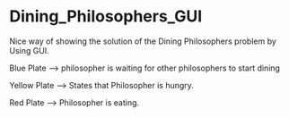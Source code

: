 # Dining_Philosophers_GUI

Nice way of showing the solution of the Dining Philosophers problem by Using GUI.

Blue Plate --> philosopher is waiting for other philosophers to start dining

Yellow Plate --> States that Philosopher is hungry.

Red Plate --> Philosopher is eating.
